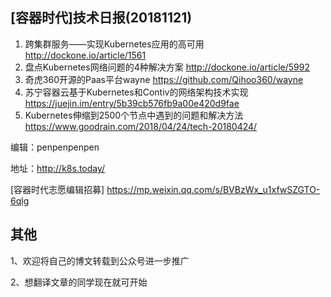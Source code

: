 ## [容器时代]技术日报(20181121)

1. 跨集群服务——实现Kubernetes应用的高可用 http://dockone.io/article/1561
2. 盘点Kubernetes网络问题的4种解决方案 http://dockone.io/article/5992
3. 奇虎360开源的Paas平台wayne https://github.com/Qihoo360/wayne
4. 苏宁容器云基于Kubernetes和Contiv的网络架构技术实现 https://juejin.im/entry/5b39cb576fb9a00e420d9fae
5. Kubernetes伸缩到2500个节点中遇到的问题和解决方法 https://www.goodrain.com/2018/04/24/tech-20180424/

编辑：penpenpenpen

地址：http://k8s.today/

[容器时代志愿编辑招募] https://mp.weixin.qq.com/s/BVBzWx_u1xfwSZGTO-6qlg

## 其他

1、欢迎将自己的博文转载到公众号进一步推广

2、想翻译文章的同学现在就可开始
